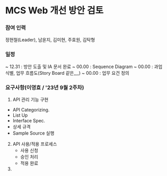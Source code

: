 # MCS Web 개선 방안 검토

### 참여 인력
정현철(Leader), 남윤지, 김미현, 주효원, 김탁형


### 일정
 ~ 12.31 : 방안 도출 및 IA 문서 완료
 ~ 00.00 : Sequence Diagram
 ~ 00.00 : 과업식별, 업무 흐름도(Story Board 같은,,,,)
 ~ 00.00 : 업무 요건 정의

### 요구사항(이영효 / '23년 9월 2주차)
1. API 관리 기능 구현
 - API Categorizing.
 - List Up
 - Interface Spec.
 - 상세 규격
 - Sample Source 실행
2. API 사용/적용 프로세스
   - 사용 신청
   - 승인 처리
   - 적용 완료
3. 









